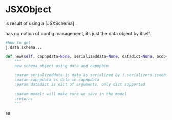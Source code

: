 # JSXObject

is result of using a [JSXSchema] .

has no notion of config management, its just the data object by itself.

```python
#how to get 
j.data.schema...  

def new(self, capnpdata=None, serializeddata=None, datadict=None, bcdb=None):
    """
    new schema_object using data and capnpbin

    :param serializeddata is data as serialized by j.serializers.jsxobject (has prio)  : #TODO: check
    :param capnpdata is data in capnpdata
    :param datadict is dict of arguments, only dict supported

    :param model: will make sure we save in the model
    :return:
    """
```

sa
